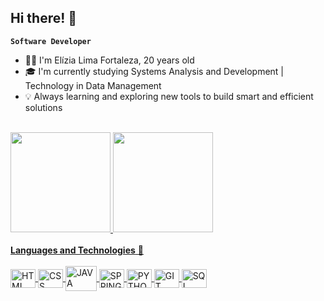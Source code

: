 ## Hi there! 👋 

**`Software Developer`**
<br>

- 👩‍💻 I'm Elízia Lima Fortaleza, 20 years old
- 🎓 I'm currently studying Systems Analysis and Development | Technology in Data Management
- 💡 Always learning and exploring new tools to build smart and efficient solutions

<br>

<div style="display: inline_block">
    <a href="https://github.com/EliziaLimaFortaleza">
    <img height="160em" src= "https://github-readme-stats.vercel.app/api?username=EliziaLimaFortaleza&show_icons=true&theme=dracula"> 
    <img height="160em" src="https://github-readme-stats.vercel.app/api/top-langs/?username=EliziaLimaFortaleza&hide_progress=true&theme=dracula">
</div>

<div style="display: inline_block"><br>   
<b>Languages and Technologies</b> 🚀 <br><br>
    <img align= "center" title="Html" alt="HTML" height="30" width="40" src="https://cdn.jsdelivr.net/gh/devicons/devicon@latest/icons/html5/html5-original.svg" />
    <img align= "center" title="Css" alt="CSS" height="30" width="40" src="https://cdn.jsdelivr.net/gh/devicons/devicon@latest/icons/css3/css3-original.svg" />
    <img align= "center" title="Java" alt="JAVA" height="40" width="50"src="https://cdn.jsdelivr.net/gh/devicons/devicon@latest/icons/java/java-original.svg" />
    <img align= "center" title="Spring Boot" alt="SPRING" height="30" width="40" src="https://cdn.jsdelivr.net/gh/devicons/devicon@latest/icons/spring/spring-original.svg" />
    <img align= "center" title="Python" alt="PYTHON" height="30" width="40" src="https://cdn.jsdelivr.net/gh/devicons/devicon@latest/icons/python/python-original.svg" />
    <img align= "center" title="GIT" alt="GIT" height="30" width="40" src="https://cdn.jsdelivr.net/gh/devicons/devicon@latest/icons/git/git-original.svg" />
    <img align= "center" title="SQL" alt="SQL" height="30" width="40" src="https://cdn.jsdelivr.net/gh/devicons/devicon@latest/icons/sqldeveloper/sqldeveloper-original.svg" />
          
          
</div>

